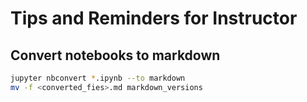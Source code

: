 # Tips and Reminders for Instructor

## Convert notebooks to markdown
```bash
jupyter nbconvert *.ipynb --to markdown
mv -f <converted_fies>.md markdown_versions
```
